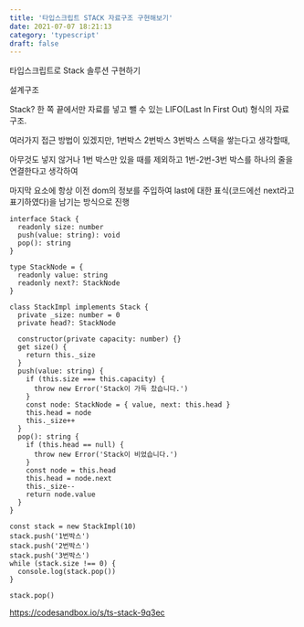 ```yaml
---
title: '타입스크립트 STACK 자료구조 구현해보기'
date: 2021-07-07 18:21:13
category: 'typescript'
draft: false
---
```


타입스크립트로 Stack 솔루션 구현하기

설계구조 <br />

Stack? 한 쪽 끝에서만 자료를 넣고 뺄 수 있는 LIFO(Last In First Out) 형식의 자료 구조. <br />

여러가지 접근 방법이 있겠지만, 1번박스 2번박스 3번박스 스택을 쌓는다고 생각할때, <br />

아무것도 넣지 않거나 1번 박스만 있을 때를 제외하고 1번-2번-3번 박스를 하나의 줄을 연결한다고 생각하여 <br />

마지막 요소에 항상 이전 dom의 정보를 주입하여 last에 대한 표식(코드에선 next라고 표기하였다)을 남기는 방식으로 진행

```tsx
interface Stack {
  readonly size: number
  push(value: string): void
  pop(): string
}

type StackNode = {
  readonly value: string
  readonly next?: StackNode
}

class StackImpl implements Stack {
  private _size: number = 0
  private head?: StackNode

  constructor(private capacity: number) {}
  get size() {
    return this._size
  }
  push(value: string) {
    if (this.size === this.capacity) {
      throw new Error('Stack이 가득 찼습니다.')
    }
    const node: StackNode = { value, next: this.head }
    this.head = node
    this._size++
  }
  pop(): string {
    if (this.head == null) {
      throw new Error('Stack이 비었습니다.')
    }
    const node = this.head
    this.head = node.next
    this._size--
    return node.value
  }
}

const stack = new StackImpl(10)
stack.push('1번박스')
stack.push('2번박스')
stack.push('3번박스')
while (stack.size !== 0) {
  console.log(stack.pop())
}

stack.pop()
```

https://codesandbox.io/s/ts-stack-9q3ec

